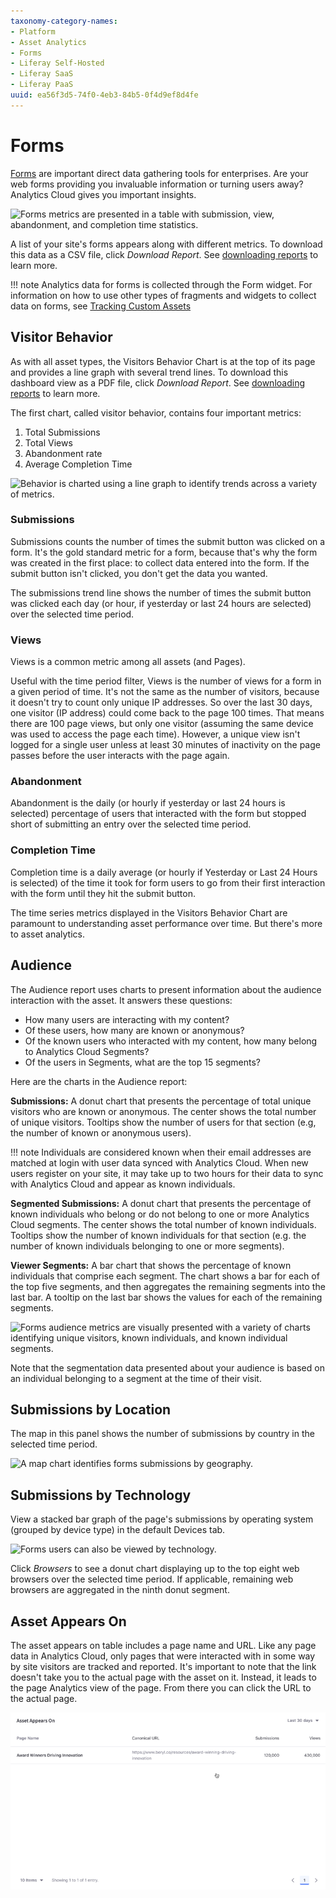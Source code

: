 ```yaml
---
taxonomy-category-names:
- Platform
- Asset Analytics
- Forms
- Liferay Self-Hosted
- Liferay SaaS
- Liferay PaaS
uuid: ea56f3d5-74f0-4eb3-84b5-0f4d9ef8d4fe
---
```

# Forms

[Forms](https://learn.liferay.com/dxp/latest/en/process-automation/forms/introduction-to-forms.html) are important direct data gathering tools for enterprises. Are your web forms providing you invaluable information or turning users away? Analytics Cloud gives you important insights.

![Forms metrics are presented in a table with submission, view, abandonment, and completion time statistics.](forms/images/01.png)

A list of your site's forms appears along with different metrics. To download this data as a CSV file, click _Download Report_. See [downloading reports](../../reference/downloading-reports.md) to learn more.

!!! note
    Analytics data for forms is collected through the Form widget. For information on how to use other types of fragments and widgets to collect data on forms, see [Tracking Custom Assets](./tracking-custom-assets.md)

## Visitor Behavior

As with all asset types, the Visitors Behavior Chart is at the top of its page and provides a line graph with several trend lines. To download this dashboard view as a PDF file, click _Download Report_. See [downloading reports](../../reference/downloading-reports.md) to learn more.

The first chart, called visitor behavior, contains four important metrics:

1. Total Submissions
1. Total Views
1. Abandonment rate
1. Average Completion Time

![Behavior is charted using a line graph to identify trends across a variety of metrics.](forms/images/02.png)

### Submissions

Submissions counts the number of times the submit button was clicked on a form. It's the gold standard metric for a form, because that's why the form was created in the first place: to collect data entered into the form. If the submit button isn't clicked, you don't get the data you wanted.

The submissions trend line shows the number of times the submit button was clicked each day (or hour, if yesterday or last 24 hours are selected) over the selected time period.

### Views

Views is a common metric among all assets (and Pages).

Useful with the time period filter, Views is the number of views for a form in a given period of time. It's not the same as the number of visitors, because it doesn't try to count only unique IP addresses. So over the last 30 days, one visitor (IP address) could come back to the page 100 times. That means there are 100 page views, but only one visitor (assuming the same device was used to access the page each time). However, a unique view isn't logged for a single user unless at least 30 minutes of inactivity on the page passes before the user interacts with the page again.

### Abandonment

Abandonment is the daily (or hourly if yesterday or last 24 hours is selected) percentage of users that interacted with the form but stopped short of submitting an entry over the selected time period.

### Completion Time

Completion time is a daily average (or hourly if Yesterday or Last 24 Hours is selected) of the time it took for form users to go from their first interaction with the form until they hit the submit button.

The time series metrics displayed in the Visitors Behavior Chart are paramount to understanding asset performance over time. But there's more to asset analytics.

## Audience

The Audience report uses charts to present information about the audience interaction with the asset. It answers these questions:

* How many users are interacting with my content?
* Of these users, how many are known or anonymous?
* Of the known users who interacted with my content, how many belong to Analytics Cloud Segments?
* Of the users in Segments, what are the top 15 segments?

Here are the charts in the Audience report:

**Submissions:** A donut chart that presents the percentage of total unique visitors who are known or anonymous. The center shows the total number of unique visitors. Tooltips show the number of users for that section (e.g, the number of known or anonymous users).

!!! note
    Individuals are considered known when their email addresses are matched at login with user data synced with Analytics Cloud. When new users register on your site, it may take up to two hours for their data to sync with Analytics Cloud and appear as known individuals.

**Segmented Submissions:** A donut chart that presents the percentage of known individuals who belong or do not belong to one or more Analytics Cloud segments. The center shows the total number of known individuals. Tooltips show the number of known individuals for that section (e.g. the number of known individuals belonging to one or more segments).

**Viewer Segments:** A bar chart that shows the percentage of known individuals that comprise each segment. The chart shows a bar for each of the top five segments, and then aggregates the remaining segments into the last bar. A tooltip on the last bar shows the values for each of the remaining segments.

![Forms audience metrics are visually presented with a variety of charts identifying unique visitors, known individuals, and known individual segments.](forms/images/03.png)

Note that the segmentation data presented about your audience is based on an individual belonging to a segment at the time of their visit.

## Submissions by Location

The map in this panel shows the number of submissions by country in the selected time period.

![A map chart identifies forms submissions by geography.](forms/images/04.png)

## Submissions by Technology

View a stacked bar graph of the page's submissions by operating system (grouped by device type) in the default Devices tab.

![Forms users can also be viewed by technology.](forms/images/05.png)

Click _Browsers_ to see a donut chart displaying up to the top eight web browsers over the selected time period. If applicable, remaining web browsers are aggregated in the ninth donut segment.

## Asset Appears On

The asset appears on table includes a page name and URL. Like any page data in Analytics Cloud, only pages that were interacted with in some way by site visitors are tracked and reported. It's important to note that the link doesn't take you to the actual page with the asset on it. Instead, it leads to the page Analytics view of the page. From there you can click the URL to the actual page.

![A table lists where the assets appear.](forms/images/07.png)
